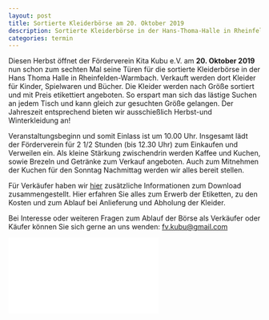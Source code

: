 ```yaml
---
layout: post
title: Sortierte Kleiderbörse am 20. Oktober 2019
description: Sortierte Kleiderbörse in der Hans-Thoma-Halle in Rheinfelden/Warmbach am 20. Oktober 2019.
categories: termin
---
```


Diesen Herbst öffnet der Förderverein Kita Kubu e.V. am **20. Oktober 2019** nun schon zum sechten Mal seine Türen für die sortierte
Kleiderbörse in der Hans Thoma Halle in Rheinfelden-Warmbach.
Verkauft werden dort Kleider für Kinder, Spielwaren und Bücher.
Die Kleider werden nach Größe sortiert und mit Preis etikettiert angeboten. So erspart man sich das lästige Suchen an jedem Tisch und kann gleich
zur gesuchten Größe gelangen.
Der Jahreszeit entsprechend bieten wir ausschießlich Herbst-und Winterkleidung an!

Veranstaltungsbeginn und somit Einlass ist um 10.00 Uhr. Insgesamt lädt der Förderverein für 
2 1/2 Stunden (bis 12.30 Uhr) zum Einkaufen und Verweilen ein. Als kleine Stärkung zwischendrin werden Kaffee und Kuchen,
sowie Brezeln und Getränke zum Verkauf angeboten.
Auch zum Mitnehmen der Kuchen für den Sonntag Nachmittag werden wir alles bereit stellen.

Für Verkäufer haben wir [hier](/docs/Kleiderboerse_Verkaeuferinfo.pdf) zusätzliche Informationen zum Download zusammengestellt. 
Hier erfahren Sie alles zum Erwerb der Etiketten, zu den Kosten und zum Ablauf bei Anlieferung und Abholung der Kleider.

Bei Interesse oder weiteren Fragen zum Ablauf der Börse als Verkäufer oder Käufer können Sie sich gerne an uns wenden:
<fv.kubu@gmail.com>

![Sortierte Kleidung](/images/Plakat_Oktober_19_InDesign.pdf)
